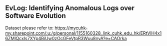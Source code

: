 ## EvLog: Identifying Anomalous Logs over Software Evolution

Dataset please refer to: https://mycuhk-my.sharepoint.com/:u:/g/personal/1155160328_link_cuhk_edu_hk/ERtVlH4x16ZMlQcxIs7XYp4BiUw0zOcGFeVtpR3Wuu8nvA?e=CAOrka
